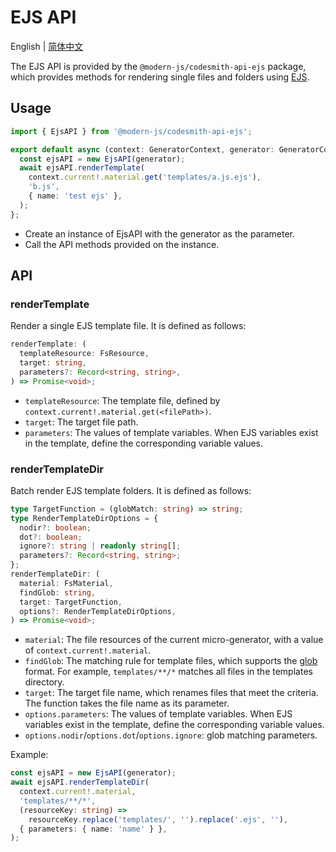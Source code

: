 # EJS API

English | [简体中文](../../zh/api/ejs.md)

The EJS API is provided by the `@modern-js/codesmith-api-ejs` package, which provides methods for rendering single files and folders using [EJS](https://ejs.co/).

## Usage

```ts
import { EjsAPI } from '@modern-js/codesmith-api-ejs';

export default async (context: GeneratorContext, generator: GeneratorCore) => {
  const ejsAPI = new EjsAPI(generator);
  await ejsAPI.renderTemplate(
    context.current!.material.get('templates/a.js.ejs'),
    'b.js',
    { name: 'test ejs' },
  );
};
```

- Create an instance of EjsAPI with the generator as the parameter.
- Call the API methods provided on the instance.

## API

### renderTemplate

Render a single EJS template file. It is defined as follows:

```ts
renderTemplate: (
  templateResource: FsResource,
  target: string,
  parameters?: Record<string, string>,
) => Promise<void>;
```

- `templateResource`: The template file, defined by `context.current!.material.get(<filePath>)`.
- `target`: The target file path.
- `parameters`: The values of template variables. When EJS variables exist in the template, define the corresponding variable values.

### renderTemplateDir

Batch render EJS template folders. It is defined as follows:

```ts
type TargetFunction = (globMatch: string) => string;
type RenderTemplateDirOptions = {
  nodir?: boolean;
  dot?: boolean;
  ignore?: string | readonly string[];
  parameters?: Record<string, string>;
};
renderTemplateDir: (
  material: FsMaterial,
  findGlob: string,
  target: TargetFunction,
  options?: RenderTemplateDirOptions,
) => Promise<void>;
```

- `material`: The file resources of the current micro-generator, with a value of `context.current!.material`.
- `findGlob`: The matching rule for template files, which supports the [glob](https://www.npmjs.com/package/glob) format. For example, `templates/**/*` matches all files in the templates directory.
- `target`: The target file name, which renames files that meet the criteria. The function takes the file name as its parameter.
- `options.parameters`: The values of template variables. When EJS variables exist in the template, define the corresponding variable values.
- `options.nodir`/`options.dot`/`options.ignore`: glob matching parameters.

Example:

```ts
const ejsAPI = new EjsAPI(generator);
await ejsAPI.renderTemplateDir(
  context.current!.material,
  'templates/**/*',
  (resourceKey: string) =>
    resourceKey.replace('templates/', '').replace('.ejs', ''),
  { parameters: { name: 'name' } },
);
```
